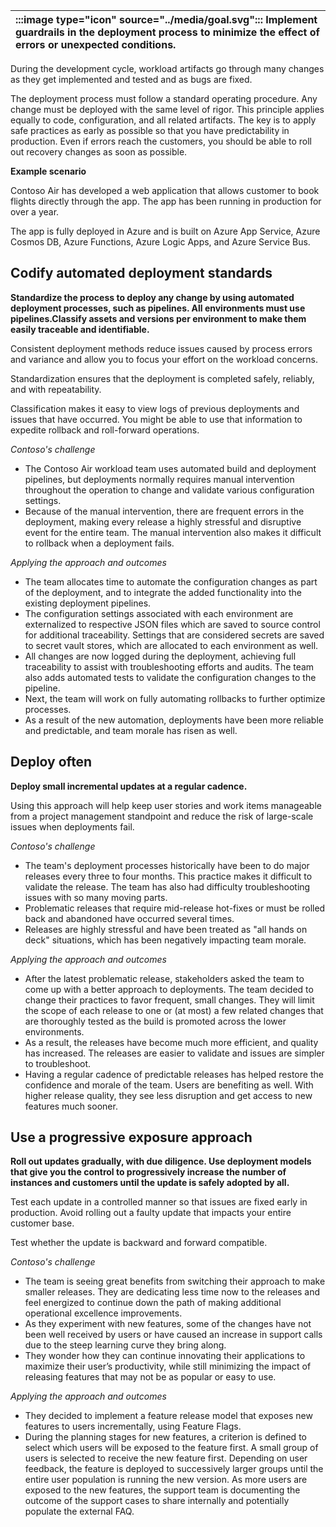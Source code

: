 | :::image type="icon" source="../media/goal.svg"::: Implement guardrails in the deployment process to minimize the effect of errors or unexpected conditions. |
| :----------------------------------------------------------------------------------------------------------------------------- |

During the development cycle, workload artifacts go through many changes as they get implemented and tested and as bugs are fixed.

The deployment process must follow a standard operating procedure. Any change must be deployed with the same level of rigor. This principle applies equally to code, configuration, and all related artifacts. The key is to apply safe practices as early as possible so that you have predictability in production. Even if errors reach the customers, you should be able to roll out recovery changes as soon as possible.

**Example scenario**

Contoso Air has developed a web application that allows customer to book flights directly through the app. The app has been running in production for over a year. 

The app is fully deployed in Azure and is built on Azure App Service, Azure Cosmos DB, Azure Functions, Azure Logic Apps, and Azure Service Bus. 

## Codify automated deployment standards

**Standardize the process to deploy any change by using automated deployment processes, such as pipelines. All environments must use pipelines.Classify assets and versions per environment to make them easily traceable and identifiable.**

Consistent deployment methods reduce issues caused by process errors and variance and allow you to focus your effort on the workload concerns.

Standardization ensures that the deployment is completed safely, reliably, and with repeatability.

Classification makes it easy to view logs of previous deployments and issues that have occurred. You might be able to use that information to expedite rollback and roll-forward operations.

*Contoso's challenge*

- The Contoso Air workload team uses automated build and deployment pipelines, but deployments normally requires manual intervention throughout the operation to change and validate various configuration settings.
- Because of the manual intervention, there are frequent errors in the deployment, making every release a highly stressful and disruptive event for the entire team. The manual intervention also makes it difficult to rollback when a deployment fails.

*Applying the approach and outcomes*

- The team allocates time to automate the configuration changes as part of the deployment, and to integrate the added functionality into the existing deployment pipelines.
- The configuration settings associated with each environment are externalized to respective JSON files which are saved to source control for additional traceability. Settings that are considered secrets are saved to secret vault stores, which are allocated to each environment as well.
- All changes are now logged during the deployment, achieving full traceability to assist with troubleshooting efforts and audits. The team also adds automated tests to validate the configuration changes to the pipeline.
- Next, the team will work on fully automating rollbacks to further optimize processes.
- As a result of the new automation, deployments have been more reliable and predictable, and team morale has risen as well.

## Deploy often

**Deploy small incremental updates at a regular cadence.**

Using this approach will help keep user stories and work items manageable from a project management standpoint and reduce the risk of large-scale issues when deployments fail.

*Contoso's challenge*

- The team's deployment processes historically have been to do major releases every three to four months. This practice makes it difficult to validate the release. The team has also had difficulty troubleshooting issues with so many moving parts.
- Problematic releases that require mid-release hot-fixes or must be rolled back and abandoned have occurred several times.
- Releases are highly stressful and have been treated as "all hands on deck" situations, which has been negatively impacting team morale.

*Applying the approach and outcomes*

- After the latest problematic release, stakeholders asked the team to come up with a better approach to deployments. The team decided to change their practices to favor frequent, small changes. They will limit the scope of each release to one or (at most) a few related changes 
that are thoroughly tested as the build is promoted across the lower environments.
- As a result, the releases have become much more efficient, and quality has increased. The releases are easier to validate and issues are simpler to troubleshoot.
- Having a regular cadence of predictable releases has helped restore the confidence and morale of the team. Users are benefiting as well. With higher release quality, they see less disruption and get access to new features much sooner.

## Use a progressive exposure approach

**Roll out updates gradually, with due diligence. Use deployment models that give you the control to progressively increase the number of instances and customers until the update is safely adopted by all.**

Test each update in a controlled manner so that issues are fixed early in production. Avoid rolling out a faulty update that impacts your entire customer base.

Test whether the update is backward and forward compatible.

*Contoso's challenge*

- The team is seeing great benefits from switching their approach to make smaller releases. They are dedicating less time now to the releases and feel energized to continue down the path of making additional operational excellence improvements.
- As they experiment with new features, some of the changes have not been well received by users or have caused an increase in support calls due to the steep learning curve they bring along.
- They wonder how they can continue innovating their applications to maximize their user’s productivity, while still minimizing the impact of releasing features that may not be as popular or easy to use.

*Applying the approach and outcomes*

- They decided to implement a feature release model that exposes new features to users incrementally, using Feature Flags.
- During the planning stages for new features, a criterion is defined to select which users will be exposed to the feature first. A small group of users is selected to receive the new feature first. Depending on user feedback, the feature is deployed to successively larger groups until the entire user population is running the new version. As more users are exposed to the new features, the support team is documenting the outcome of the support cases to share internally and potentially populate the external FAQ.